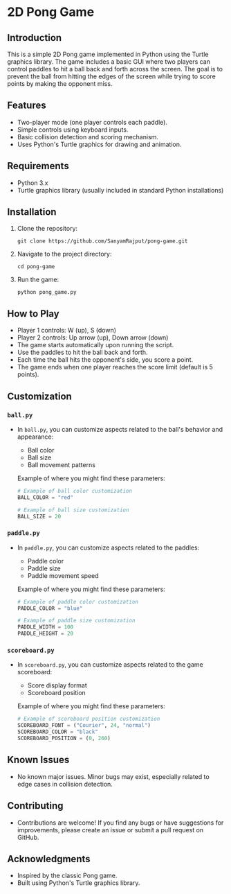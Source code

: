 
# 2D Pong Game

## Introduction
This is a simple 2D Pong game implemented in Python using the Turtle graphics library. The game includes a basic GUI where two players can control paddles to hit a ball back and forth across the screen. The goal is to prevent the ball from hitting the edges of the screen while trying to score points by making the opponent miss.

## Features
- Two-player mode (one player controls each paddle).
- Simple controls using keyboard inputs.
- Basic collision detection and scoring mechanism.
- Uses Python's Turtle graphics for drawing and animation.

## Requirements
- Python 3.x
- Turtle graphics library (usually included in standard Python installations)

## Installation
1. Clone the repository:
   ```
   git clone https://github.com/SanyamRajput/pong-game.git
   ```
2. Navigate to the project directory:
   ```
   cd pong-game
   ```
3. Run the game:
   ```
   python pong_game.py
   ```

## How to Play
- Player 1 controls: W (up), S (down)
- Player 2 controls: Up arrow (up), Down arrow (down)
- The game starts automatically upon running the script.
- Use the paddles to hit the ball back and forth.
- Each time the ball hits the opponent's side, you score a point.
- The game ends when one player reaches the score limit (default is 5 points).

## Customization

### `ball.py`
- In `ball.py`, you can customize aspects related to the ball's behavior and appearance:
  - Ball color
  - Ball size
  - Ball movement patterns
  
  Example of where you might find these parameters:
  ```python
  # Example of ball color customization
  BALL_COLOR = "red"
  
  # Example of ball size customization
  BALL_SIZE = 20
  ```

### `paddle.py`
- In `paddle.py`, you can customize aspects related to the paddles:
  - Paddle color
  - Paddle size
  - Paddle movement speed
  
  Example of where you might find these parameters:
  ```python
  # Example of paddle color customization
  PADDLE_COLOR = "blue"
  
  # Example of paddle size customization
  PADDLE_WIDTH = 100
  PADDLE_HEIGHT = 20
  ```

### `scoreboard.py`
- In `scoreboard.py`, you can customize aspects related to the game scoreboard:
  - Score display format
  - Scoreboard position
  
  Example of where you might find these parameters:
  ```python
  # Example of scoreboard position customization
  SCOREBOARD_FONT = ("Courier", 24, "normal")
  SCOREBOARD_COLOR = "black"
  SCOREBOARD_POSITION = (0, 260)
  ```
  
## Known Issues
- No known major issues. Minor bugs may exist, especially related to edge cases in collision detection.

## Contributing
- Contributions are welcome! If you find any bugs or have suggestions for improvements, please create an issue or submit a pull request on GitHub.

## Acknowledgments
- Inspired by the classic Pong game.
- Built using Python's Turtle graphics library.

